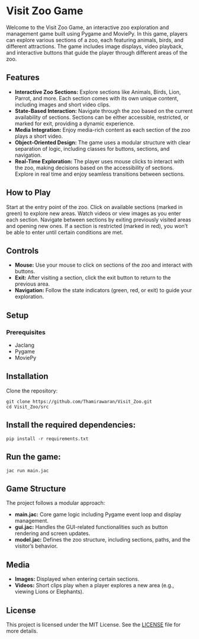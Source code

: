 # Visit Zoo Game
Welcome to the Visit Zoo Game, an interactive zoo exploration and management game built using Pygame and MoviePy. In this game, players can explore various sections of a zoo, each featuring animals, birds, and different attractions. The game includes image displays, video playback, and interactive buttons that guide the player through different areas of the zoo.

## Features
- **Interactive Zoo Sections:** Explore sections like Animals, Birds, Lion, Parrot, and more. Each section comes with its own unique content, including images and short video clips.
- **State-Based Interaction:** Navigate through the zoo based on the current availability of sections. Sections can be either accessible, restricted, or marked for exit, providing a dynamic experience.
- **Media Integration:** Enjoy media-rich content as each section of the zoo plays a short video.
- **Object-Oriented Design:** The game uses a modular structure with clear separation of logic, including classes for buttons, sections, and navigation.
- **Real-Time Exploration:** The player uses mouse clicks to interact with the zoo, making decisions based on the accessibility of sections. Explore in real time and enjoy seamless transitions between sections.

## How to Play
Start at the entry point of the zoo.
Click on available sections (marked in green) to explore new areas.
Watch videos or view images as you enter each section.
Navigate between sections by exiting previously visited areas and opening new ones.
If a section is restricted (marked in red), you won’t be able to enter until certain conditions are met.

## Controls
- **Mouse:** Use your mouse to click on sections of the zoo and interact with buttons.
- **Exit:** After visiting a section, click the exit button to return to the previous area.
- **Navigation:** Follow the state indicators (green, red, or exit) to guide your exploration.

## Setup
### Prerequisites
- Jaclang
- Pygame
- MoviePy

## Installation
Clone the repository:
```
git clone https://github.com/Thamirawaran/Visit_Zoo.git
cd Visit_Zoo/src
```

## Install the required dependencies:
```
pip install -r requirements.txt
```

## Run the game:
```
jac run main.jac
```

## Game Structure
The project follows a modular approach:
- **main.jac:** Core game logic including Pygame event loop and display management.
- **gui.jac:** Handles the GUI-related functionalities such as button rendering and screen updates.
- **model.jac:** Defines the zoo structure, including sections, paths, and the visitor’s behavior.
<!-- **user.py:** Manages player interactions and navigation between sections. -->
<!-- **utils.py:** Includes utility functions for loading media, managing events, etc. -->

## Media
- **Images:** Displayed when entering certain sections.
- **Videos:** Short clips play when a player explores a new area (e.g., viewing Lions or Elephants).

## License
This project is licensed under the MIT License. See the [LICENSE](LICENSE) file for more details.
